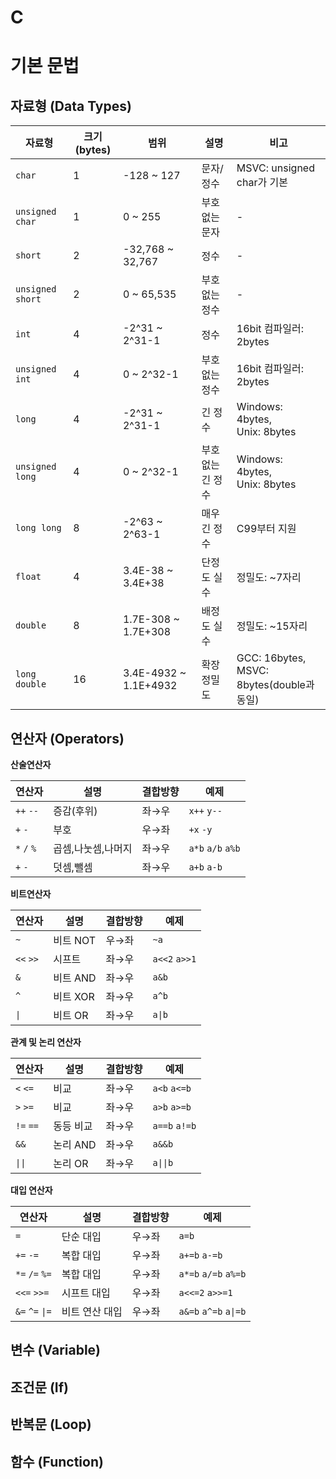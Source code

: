 # C

# 기본 문법

## 자료형 (Data Types)

| 자료형              | 크기 (bytes) | 범위                    | 설명        | 비고                                         |
| ---------------- | ---------- | --------------------- | --------- | ------------------------------------------ |
| `char`           | 1          | -128 ~ 127            | 문자/정수     | MSVC: unsigned char가 기본                    |
| `unsigned char`  | 1          | 0 ~ 255               | 부호없는 문자   | -                                          |
| `short`          | 2          | -32,768 ~ 32,767      | 정수        | -                                          |
| `unsigned short` | 2          | 0 ~ 65,535            | 부호없는 정수   | -                                          |
| `int`            | 4          | -2^31 ~ 2^31-1        | 정수        | 16bit 컴파일러: 2bytes                         |
| `unsigned int`   | 4          | 0 ~ 2^32-1            | 부호없는 정수   | 16bit 컴파일러: 2bytes                         |
| `long`           | 4          | -2^31 ~ 2^31-1        | 긴 정수      | Windows: 4bytes, <br>Unix: 8bytes          |
| `unsigned long`  | 4          | 0 ~ 2^32-1            | 부호없는 긴 정수 | Windows: 4bytes, <br>Unix: 8bytes          |
| `long long`      | 8          | -2^63 ~ 2^63-1        | 매우 긴 정수   | C99부터 지원                                   |
| `float`          | 4          | 3.4E-38 ~ 3.4E+38     | 단정도 실수    | 정밀도: ~7자리                                  |
| `double`         | 8          | 1.7E-308 ~ 1.7E+308   | 배정도 실수    | 정밀도: ~15자리                                 |
| `long double`    | 16         | 3.4E-4932 ~ 1.1E+4932 | 확장 정밀도    | GCC: 16bytes, <br>MSVC: 8bytes(double과 동일) |
## 연산자 (Operators)

**산술연산자**

| 연산자         | 설명         | 결합방향 | 예제                |
| ----------- | ---------- | ---- | ----------------- |
| `++` `--`   | 증감(후위)     | 좌→우  | `x++` `y--`       |
| `+` `-`     | 부호         | 우→좌  | `+x` `-y`         |
| `*` `/` `%` | 곱셈,나눗셈,나머지 | 좌→우  | `a*b` `a/b` `a%b` |
| `+` `-`     | 덧셈,뺄셈      | 좌→우  | `a+b` `a-b`       |

**비트연산자**

| 연산자       | 설명     | 결합방향 | 예제            |
| --------- | ------ | ---- | ------------- |
| `~`       | 비트 NOT | 우→좌  | `~a`          |
| `<<` `>>` | 시프트    | 좌→우  | `a<<2` `a>>1` |
| `&`       | 비트 AND | 좌→우  | `a&b`         |
| `^`       | 비트 XOR | 좌→우  | `a^b`         |
| `\|`      | 비트 OR  | 좌→우  | `a\|b`        |

**관계 및 논리 연산자**

| 연산자       | 설명     | 결합방향 | 예제            |
| --------- | ------ | ---- | ------------- |
| `<` `<=`  | 비교     | 좌→우  | `a<b` `a<=b`  |
| `>` `>=`  | 비교     | 좌→우  | `a>b` `a>=b`  |
| `!=` `==` | 동등 비교  | 좌→우  | `a==b` `a!=b` |
| `&&`      | 논리 AND | 좌→우  | `a&&b`        |
| `\|\|`    | 논리 OR  | 좌→우  | `a\|\|b`      |

**대입 연산자**

| 연산자             | 설명       | 결합방향 | 예제                    |
| --------------- | -------- | ---- | --------------------- |
| `=`             | 단순 대입    | 우→좌  | `a=b`                 |
| `+=` `-=`       | 복합 대입    | 우→좌  | `a+=b` `a-=b`         |
| `*=` `/=` `%=`  | 복합 대입    | 우→좌  | `a*=b` `a/=b` `a%=b`  |
| `<<=` `>>=`     | 시프트 대입   | 우→좌  | `a<<=2` `a>>=1`       |
| `&=` `^=` `\|=` | 비트 연산 대입 | 우→좌  | `a&=b` `a^=b` `a\|=b` |

## 변수 (Variable)

## 조건문 (If)

## 반복문 (Loop)

## 함수 (Function)

# 


